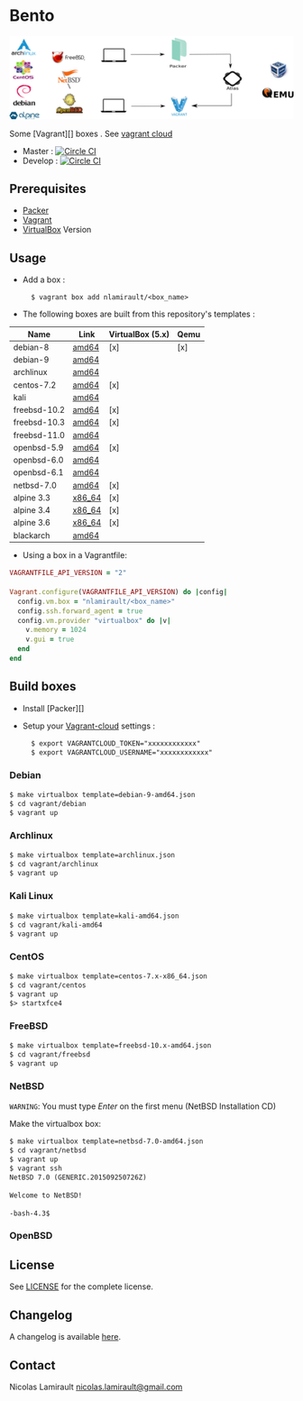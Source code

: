 # Bento

![bento](img/bento_process.png)

Some [Vagrant][] boxes . See [vagrant cloud](https://app.vagrantup.com/nlamirault)

* Master : [![Circle CI](https://circleci.com/gh/nlamirault/bento/tree/master.svg?style=svg)](https://circleci.com/gh/nlamirault/bento/tree/master)
* Develop : [![Circle CI](https://circleci.com/gh/nlamirault/bento/tree/develop.svg?style=svg)](https://circleci.com/gh/nlamirault/bento/tree/develop)


## Prerequisites

* [Packer](https://www.packer.io/)
* [Vagrant](https://www.vagrantup.com/)
* [VirtualBox](https://www.virtualbox.org/) Version


## Usage

* Add a box :

        $ vagrant box add nlamirault/<box_name>


* The following boxes are built from this repository's templates :

| Name           | Link                 | VirtualBox (5.x) | Qemu  |
| -------------- | -------------------  | -----------------|-------|
| debian-8       | [amd64][D8]          | [x]              | [x]   |
| debian-9       | [amd64][D8]          |                  |       |
| archlinux      | [amd64][Arch]        |                  |       |
| centos-7.2     | [amd64][C72]         | [x]              |       |
| kali           | [amd64][Kali]        |                  |       |
| freebsd-10.2   | [amd64][FBSD102]     | [x]              |       |
| freebsd-10.3   | [amd64][FBSD103]     | [x]              |       |
| freebsd-11.0   | [amd64][FBSD110]     |                  |       |
| openbsd-5.9    | [amd64][OBSD59]      | [x]              |       |
| openbsd-6.0    | [amd64][OBSD60]      |                  |       |
| openbsd-6.1    | [amd64][OBSD61]      |                  |       |
| netbsd-7.0     | [amd64][NBSD70]      | [x]              |       |
| alpine 3.3     | [x86_64][Alpine3.3]  | [x]              |       |
| alpine 3.4     | [x86_64][Alpine3.4]  | [x]              |       |
| alpine 3.6     | [x86_64][Alpine3.6]  | [x]              |       |
| blackarch      | [amd64][BlackArch]   |                  |       |

* Using a box in a Vagrantfile:

```ruby
VAGRANTFILE_API_VERSION = "2"

Vagrant.configure(VAGRANTFILE_API_VERSION) do |config|
  config.vm.box = "nlamirault/<box_name>"
  config.ssh.forward_agent = true
  config.vm.provider "virtualbox" do |v|
    v.memory = 1024
    v.gui = true
  end
end
```


## Build boxes

* Install [Packer][]

* Setup your [Vagrant-cloud](https://app.vagrantup.com/) settings :

        $ export VAGRANTCLOUD_TOKEN="xxxxxxxxxxxx"
        $ export VAGRANTCLOUD_USERNAME="xxxxxxxxxxxx"


### Debian

    $ make virtualbox template=debian-9-amd64.json
    $ cd vagrant/debian
    $ vagrant up

### Archlinux

    $ make virtualbox template=archlinux.json
    $ cd vagrant/archlinux
    $ vagrant up

### Kali Linux

    $ make virtualbox template=kali-amd64.json
    $ cd vagrant/kali-amd64
    $ vagrant up

### CentOS

    $ make virtualbox template=centos-7.x-x86_64.json
    $ cd vagrant/centos
    $ vagrant up
    $> startxfce4

### FreeBSD

    $ make virtualbox template=freebsd-10.x-amd64.json
    $ cd vagrant/freebsd
    $ vagrant up

### NetBSD

`WARNING`: You must type *Enter* on the first menu (NetBSD Installation CD)

Make the virtualbox box:

    $ make virtualbox template=netbsd-7.0-amd64.json
    $ cd vagrant/netbsd
    $ vagrant up
    $ vagrant ssh
    NetBSD 7.0 (GENERIC.201509250726Z)

    Welcome to NetBSD!

    -bash-4.3$

### OpenBSD




## License

See [LICENSE][] for the complete license.


## Changelog

A changelog is available [here](ChangeLog.md).


## Contact

Nicolas Lamirault <nicolas.lamirault@gmail.com>




[LICENSE]: https://github.com/nlamirault/bento/blob/master/LICENSE


[D8]: https://app.vagrantup.com/nlamirault/boxes/debian-8
[D9]: https://app.vagrantup.com/nlamirault/boxes/debian-9

[Arch]: https://app.vagrantup.com/nlamirault/boxes/archlinux

[Kali]: https://app.vagrantup.com/nlamirault/boxes/kali

[U1510]: https://app.vagrantup.com/nlamirault/boxes/ubuntu-15.10

[C72]: https://app.vagrantup.com/nlamirault/boxes/centos-7.2

[N1412]: https://app.vagrantup.com/nlamirault/boxes/nixos-1412

[FBSD102]: https://app.vagrantup.com/nlamirault/boxes/freebsd-10.3
[FBSD103]: https://app.vagrantup.com/nlamirault/boxes/freebsd-10.2
[FBSD110]: https://app.vagrantup.com/nlamirault/boxes/freebsd-11.0

[NBSD70]: https://app.vagrantup.com/nlamirault/boxes/netbsd-7.0

[OBSD59]: https://app.vagrantup.com/nlamirault/boxes/openbsd-5.9
[OBSD60]: https://app.vagrantup.com/nlamirault/boxes/openbsd-6.0
[OBSD61]: https://app.vagrantup.com/nlamirault/boxes/openbsd-6.1

[Alpine3.3]: https://app.vagrantup.com/nlamirault/boxes/alpine-3.3
[Alpine3.4]: https://app.vagrantup.com/nlamirault/boxes/alpine-3.4
[Alpine3.6]: https://app.vagrantup.com/nlamirault/boxes/alpine-3.6

[BlackArch]: https://blackarch.org/

